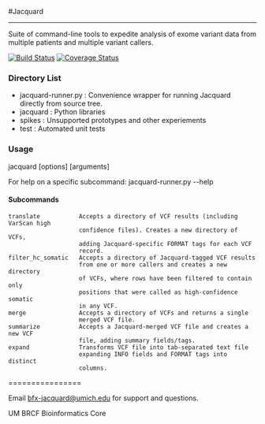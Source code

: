 
#Jacquard
________
Suite of command-line tools to expedite analysis of exome variant data from multiple patients and multiple variant callers.

[![Build Status](https://travis-ci.org/umich-brcf-bioinf/Jacquard.svg?branch=develop)](https://travis-ci.org/umich-brcf-bioinf/Jacquard) 
[![Coverage Status](https://coveralls.io/repos/umich-brcf-bioinf/Jacquard/badge.png?branch=develop)](https://coveralls.io/r/umich-brcf-bioinf/Jacquard?branch=develop)

### Directory List
* jacquard-runner.py : Convenience wrapper for running Jacquard directly from source tree.
* jacquard : Python libraries
* spikes : Unsupported prototypes and other experiements
* test : Automated unit tests

### Usage

jacquard <subcommand> [options] [arguments]

For help on a specific subcommand:
jacquard-runner.py <subcommand> --help 

#### Subcommands
    translate           Accepts a directory of VCF results (including VarScan high
                        confidence files). Creates a new directory of VCFs,
                        adding Jacquard-specific FORMAT tags for each VCF
                        record.
    filter_hc_somatic   Accepts a directory of Jacquard-tagged VCF results
                        from one or more callers and creates a new directory
                        of VCFs, where rows have been filtered to contain only
                        positions that were called as high-confidence somatic 
                        in any VCF.
    merge               Accepts a directory of VCFs and returns a single
                        merged VCF file.
    summarize           Accepts a Jacquard-merged VCF file and creates a new VCF
                        file, adding summary fields/tags.
    expand              Transforms VCF file into tab-separated text file 
                        expanding INFO fields and FORMAT tags into distinct
                        columns.

================

Email bfx-jacquard@umich.edu for support and questions.

UM BRCF Bioinformatics Core


